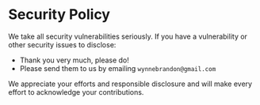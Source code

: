 # Security Policy

We take all security vulnerabilities seriously.
If you have a vulnerability or other security issues to disclose:

- Thank you very much, please do!
- Please send them to us by emailing `wynnebrandon@gmail.com`

We appreciate your efforts and responsible disclosure and will make every effort to acknowledge your contributions.
